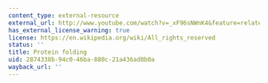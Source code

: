 ```yaml
---
content_type: external-resource
external_url: http://www.youtube.com/watch?v=_xF96sNWnK4&feature=related
has_external_license_warning: true
license: https://en.wikipedia.org/wiki/All_rights_reserved
status: ''
title: Protein folding
uid: 2874338b-94c0-46ba-880c-21a436ad0b0a
wayback_url: ''
---
```

